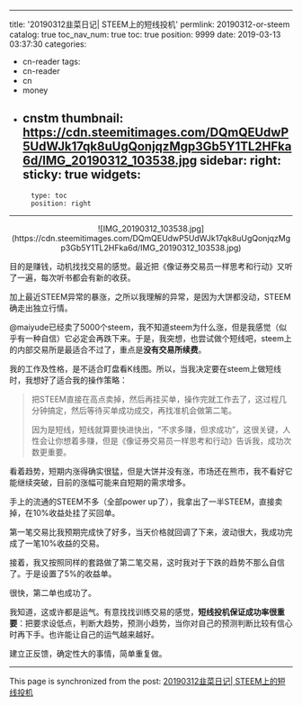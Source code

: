 
---
title: '20190312韭菜日记| STEEM上的短线投机'
permlink: 20190312-or-steem
catalog: true
toc_nav_num: true
toc: true
position: 9999
date: 2019-03-13 03:37:30
categories:
- cn-reader
tags:
- cn-reader
- cn
- money
- cnstm
thumbnail: https://cdn.steemitimages.com/DQmQEUdwP5UdWJk17qk8uUgQonjqzMgp3Gb5Y1TL2HFka6d/IMG_20190312_103538.jpg
sidebar:
    right:
        sticky: true
widgets:
    -
        type: toc
        position: right
---


<center>![IMG_20190312_103538.jpg](https://cdn.steemitimages.com/DQmQEUdwP5UdWJk17qk8uUgQonjqzMgp3Gb5Y1TL2HFka6d/IMG_20190312_103538.jpg)</center>

目的是赚钱，动机找找交易的感觉。最近把《像证券交易员一样思考和行动》又听了一遍，每次听书都会有新的收获。

加上最近STEEM异常的暴涨，之所以我理解的异常，是因为大饼都没动，STEEM确走出独立行情。

@maiyude已经卖了5000个steem，我不知道steem为什么涨，但是我感觉（似乎有一种自信）它必定会再跌下来。于是，我突想，也尝试做个短线吧，steem上的内部交易所是最适合不过了，重点是**没有交易所续费**。

我的工作及性格，是不适合盯盘看K线图。所以，当我决定要在steem上做短线时，我想好了适合我的操作策略：

>把STEEM直接在高点卖掉，然后再挂买单，操作完就工作去了，这过程几分钟搞定，然后等待买单成功成交，再找准机会做第二笔。
>
>因为是短线，短线就算要快进快出，“不求多赚，但求成功”，这很关键，人性会让你想着多赚，但是《像证券交易员一样思考和行动》告诉我，成功次数更重要。

看着趋势，短期内涨得确实很猛，但是大饼并没有涨，市场还在熊市，我不看好它能继续突破，目前的涨幅可能来自短期的需求增多。

手上的流通的STEEM不多（全部power up了），我拿出了一半STEEM，直接卖掉，在10%收益处挂了买回单。

第一笔交易比我预期完成快了好多，当天价格就回调了下来，波动很大，我成功完成了一笔10%收益的交易。

接着，我又按照同样的套路做了第二笔交易，这时我对于下跌的趋势不那么自信了。于是设置了5%的收益单。

很快，第二单也成功了。

我知道，这或许都是运气。有意找找训练交易的感觉，**短线投机保证成功率很重要**：把要求设低点，判断大趋势，预测小趋势，当你对自己的预测判断比较有信心时再下手。也许能让自己的运气越来越好。

建立正反馈，确定性大的事情，简单重复做。

- - -

This page is synchronized from the post: [20190312韭菜日记| STEEM上的短线投机](https://steemit.com/@yellowbird/20190312-or-steem)
